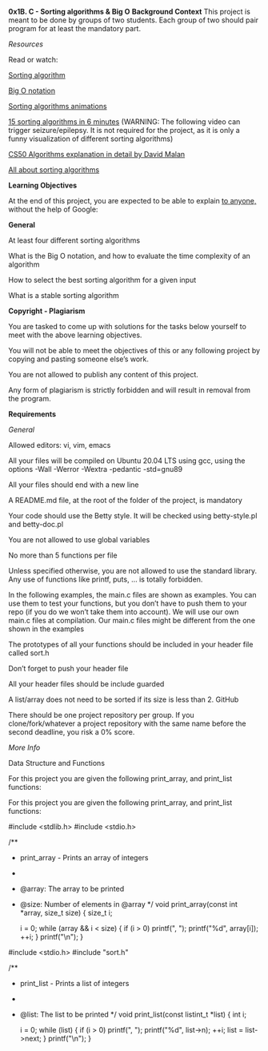 **0x1B. C - Sorting algorithms & Big O**
**Background Context**
This project is meant to be done by groups of two students. Each group of two should pair program for at least the mandatory part.

*Resources*

Read or watch:

[Sorting algorithm](https://intranet.alxswe.com/rltoken/-j5MKLBlzZAC2RfJ5DTBIg)

[Big O notation](https://intranet.alxswe.com/rltoken/WRvrE2BaNVQFssHiUATTr)

[Sorting algorithms animations](https://intranet.alxswe.com/rltoken/ol0P7NbYVb5R31iOv4Q40A)

[15 sorting algorithms in 6 minutes](https://intranet.alxswe.com/rltoken/_I0aEvhfJ66Xyob6dd9Utw) (WARNING: The following video can trigger seizure/epilepsy. It is not required for the project, as it is only a funny visualization of different sorting algorithms)

[CS50 Algorithms explanation in detail by David Malan](https://intranet.alxswe.com/rltoken/Ea93HeEYuNkOL7sGb6zzGg)

[All about sorting algorithms](https://intranet.alxswe.com/rltoken/21X_eaj5RGcLIL9mZv2sqw)

**Learning Objectives**

At the end of this project, you are expected to be able to explain [to anyone,](https://intranet.alxswe.com/rltoken/b-QhraVUoSGmQ1C4QfNoFw) without the help of Google:

**General**

At least four different sorting algorithms

What is the Big O notation, and how to evaluate the time complexity of an algorithm

How to select the best sorting algorithm for a given input

What is a stable sorting algorithm

**Copyright - Plagiarism**

You are tasked to come up with solutions for the tasks below yourself to meet with the above learning objectives.

You will not be able to meet the objectives of this or any following project by copying and pasting someone else’s work.

You are not allowed to publish any content of this project.


Any form of plagiarism is strictly forbidden and will result in removal from the program.

**Requirements**

*General*

Allowed editors: vi, vim, emacs

All your files will be compiled on Ubuntu 20.04 LTS using gcc, using the options -Wall -Werror -Wextra -pedantic -std=gnu89

All your files should end with a new line

A README.md file, at the root of the folder of the project, is mandatory

Your code should use the Betty style. It will be checked using betty-style.pl and betty-doc.pl

You are not allowed to use global variables

No more than 5 functions per file

Unless specified otherwise, you are not allowed to use the standard library. Any use of functions like printf, puts, … is totally forbidden.

In the following examples, the main.c files are shown as examples. You can use them to test your functions, but you don’t have to push them to your repo (if you do we won’t take them into account). We will use our own main.c files at compilation. Our main.c files might be different from the one shown in the examples

The prototypes of all your functions should be included in your header file called sort.h

Don’t forget to push your header file

All your header files should be include guarded

A list/array does not need to be sorted if its size is less than 2.
GitHub

There should be one project repository per group. If you clone/fork/whatever a project repository with the same name before the second deadline, you risk a 0% score.

*More Info*

Data Structure and Functions

For this project you are given the following print_array, and print_list functions:

For this project you are given the following print_array, and print_list functions:

#include <stdlib.h>
#include <stdio.h>

/**
 * print_array - Prints an array of integers
 *
 * @array: The array to be printed
 * @size: Number of elements in @array
 */
void print_array(const int *array, size_t size)
{
    size_t i;

    i = 0;
    while (array && i < size)
    {
        if (i > 0)
            printf(", ");
        printf("%d", array[i]);
        ++i;
    }
    printf("\n");
}


#include <stdio.h>
#include "sort.h"

/**
 * print_list - Prints a list of integers
 *
 * @list: The list to be printed
 */
void print_list(const listint_t *list)
{
    int i;

    i = 0;
    while (list)
    {
        if (i > 0)
 printf(", ");
        printf("%d", list->n);
        ++i;
        list = list->next;
    }
    printf("\n");
}
